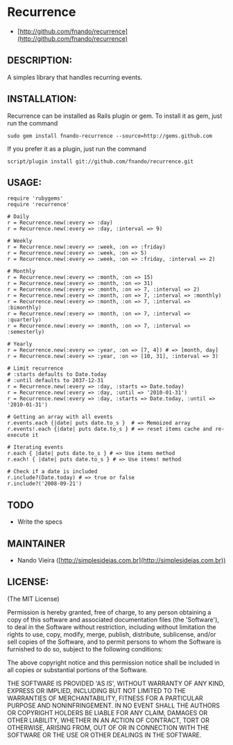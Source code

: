Recurrence
==========

* [http://github.com/fnando/recurrence](http://github.com/fnando/recurrence)

DESCRIPTION:
------------

A simples library that handles recurring events.


INSTALLATION:
-------------

Recurrence can be installed as Rails plugin or gem. To install it as gem, just
run the command 

	sudo gem install fnando-recurrence --source=http://gems.github.com

If you prefer it as a plugin, just run the command

	script/plugin install git://github.com/fnando/recurrence.git

USAGE:
------
	
	require 'rubygems'
	require 'recurrence'
	
	# Daily
	r = Recurrence.new(:every => :day)
	r = Recurrence.new(:every => :day, :interval => 9)
	
	# Weekly
	r = Recurrence.new(:every => :week, :on => :friday)
	r = Recurrence.new(:every => :week, :on => 5)
	r = Recurrence.new(:every => :week, :on => :friday, :interval => 2)
	
	# Monthly
	r = Recurrence.new(:every => :month, :on => 15)
	r = Recurrence.new(:every => :month, :on => 31)
	r = Recurrence.new(:every => :month, :on => 7, :interval => 2)
	r = Recurrence.new(:every => :month, :on => 7, :interval => :monthly)
	r = Recurrence.new(:every => :month, :on => 7, :interval => :bimonthly)
	r = Recurrence.new(:every => :month, :on => 7, :interval => :quarterly)
	r = Recurrence.new(:every => :month, :on => 7, :interval => :semesterly)
	
	# Yearly
	r = Recurrence.new(:every => :year, :on => [7, 4]) # => [month, day]
	r = Recurrence.new(:every => :year, :on => [10, 31], :interval => 3)
	
	# Limit recurrence
	# :starts defaults to Date.today
	# :until defaults to 2037-12-31
	r = Recurrence.new(:every => :day, :starts => Date.today)
	r = Recurrence.new(:every => :day, :until => '2010-01-31')
	r = Recurrence.new(:every => :day, :starts => Date.today, :until => '2010-01-31')
	
	# Getting an array with all events
	r.events.each {|date| puts date.to_s }  # => Memoized array
	r.events!.each {|date| puts date.to_s } # => reset items cache and re-execute it
	
	# Iterating events
	r.each { |date| puts date.to_s } # => Use items method
	r.each! { |date| puts date.to_s } # => Use items! method
	
	# Check if a date is included
	r.include?(Date.today) # => true or false
	r.include?('2008-09-21')

TODO
----	

* Write the specs

MAINTAINER
----------
 
* Nando Vieira ([http://simplesideias.com.br](http://simplesideias.com.br))

LICENSE:
--------

(The MIT License)

Permission is hereby granted, free of charge, to any person obtaining
a copy of this software and associated documentation files (the
'Software'), to deal in the Software without restriction, including
without limitation the rights to use, copy, modify, merge, publish,
distribute, sublicense, and/or sell copies of the Software, and to
permit persons to whom the Software is furnished to do so, subject to
the following conditions:

The above copyright notice and this permission notice shall be
included in all copies or substantial portions of the Software.

THE SOFTWARE IS PROVIDED 'AS IS', WITHOUT WARRANTY OF ANY KIND,
EXPRESS OR IMPLIED, INCLUDING BUT NOT LIMITED TO THE WARRANTIES OF
MERCHANTABILITY, FITNESS FOR A PARTICULAR PURPOSE AND NONINFRINGEMENT.
IN NO EVENT SHALL THE AUTHORS OR COPYRIGHT HOLDERS BE LIABLE FOR ANY
CLAIM, DAMAGES OR OTHER LIABILITY, WHETHER IN AN ACTION OF CONTRACT,
TORT OR OTHERWISE, ARISING FROM, OUT OF OR IN CONNECTION WITH THE
SOFTWARE OR THE USE OR OTHER DEALINGS IN THE SOFTWARE.